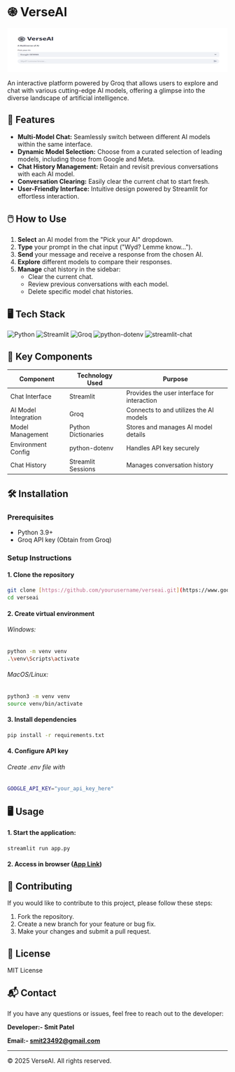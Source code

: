 # ֎ VerseAI

<div align="center">
  <img src="banner.png" width="1000" height="100">
</div>

An interactive platform powered by Groq that allows users to explore and chat with various cutting-edge AI models, offering a glimpse into the diverse landscape of artificial intelligence.

## 🚀 Features

-   **Multi-Model Chat:** Seamlessly switch between different AI models within the same interface.
-   **Dynamic Model Selection:** Choose from a curated selection of leading models, including those from Google and Meta.
-   **Chat History Management:** Retain and revisit previous conversations with each AI model.
-   **Conversation Clearing:** Easily clear the current chat to start fresh.
-   **User-Friendly Interface:** Intuitive design powered by Streamlit for effortless interaction.

## 🖱️ How to Use

1.  **Select** an AI model from the "Pick your AI" dropdown.
2.  **Type** your prompt in the chat input ("Wyd? Lemme know...").
3.  **Send** your message and receive a response from the chosen AI.
4.  **Explore** different models to compare their responses.
5.  **Manage** chat history in the sidebar:
    -   Clear the current chat.
    -   Review previous conversations with each model.
    -   Delete specific model chat histories.

## 🖥️ Tech Stack

![Python](https://img.shields.io/badge/Python-3.9+-blue?logo=python)
![Streamlit](https://img.shields.io/badge/Streamlit-1.29+-FF4B4B?logo=streamlit)
![Groq](https://img.shields.io/badge/Groq-AI_Acceleration-000000?logo=data:image/png;base64,iVBORw0KGgoAAAANSUhEUgAAABgAAAAYCAYAAADgdz34AAAACXBIWXMAABcRAAAXEQHKJvM/AAAAAXNSR0IArs4c6QAAAARnQU1BAACxjwv8YQUAAAAGUExURRVggxVgguwErO8AAAABdFJOU78bOHZ9AAAACXBIWXMAABcRAAAXEQHKJvM/AAAAE0lEQVQ4T2NgYBwFo2AUUAoYGQBqogNJuP8PQEogKwMDAwMDAwMDADYw442n51YIAAAAASUVORK5CYII=)
![python-dotenv](https://img.shields.io/badge/python--dotenv-1.0.0-green)
![streamlit-chat](https://img.shields.io/badge/streamlit--chat-1.1.0-orange)

## 🧩 Key Components

| Component            | Technology Used   | Purpose                                     |
| -------------------- | ----------------- | ------------------------------------------- |
| Chat Interface       | Streamlit        | Provides the user interface for interaction |
| AI Model Integration | Groq              | Connects to and utilizes the AI models     |
| Model Management     | Python Dictionaries | Stores and manages AI model details         |
| Environment Config   | python-dotenv     | Handles API key securely                  |
| Chat History         | Streamlit Sessions | Manages conversation history               |

## 🛠️ Installation

### Prerequisites

-   Python 3.9+
-   Groq API key (Obtain from Groq)

### Setup Instructions

####   1.  Clone the repository

```bash
git clone [https://github.com/yourusername/verseai.git](https://www.google.com/search?q=https://github.com/yourusername/verseai.git)  # Replace with your actual repo
cd verseai
```

#### 2. Create virtual environment

###### Windows:
```bash
python -m venv venv
.\venv\Scripts\activate
```
###### MacOS/Linux:
```bash
python3 -m venv venv
source venv/bin/activate
```

#### 3. Install dependencies
```bash
pip install -r requirements.txt
```

#### 4. Configure API key
###### Create .env file with
```bash
GOOGLE_API_KEY="your_api_key_here"
```

## 🖥️ Usage

#### 1. Start the application:
```bash
streamlit run app.py
```
#### 2. Access in browser ([App Link](https://rez-up.streamlit.app/))

## 🤝 Contributing
If you would like to contribute to this project, please follow these steps:

1. Fork the repository.
2. Create a new branch for your feature or bug fix.
3. Make your changes and submit a pull request.


## 📜 License
MIT License

## 📬 Contact
If you have any questions or issues, feel free to reach out to the developer:

**Developer:- Smit Patel**

**Email:- smit23492@gmail.com**


---

© 2025 VerseAI. All rights reserved.
